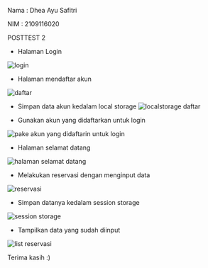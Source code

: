 Nama : Dhea Ayu Safitri

NIM : 2109116020

POSTTEST 2

- Halaman Login

![login](https://user-images.githubusercontent.com/120159860/227739504-9fa5cb23-e3ed-4987-91bb-2e781ecddcea.JPG)

- Halaman mendaftar akun

![daftar](https://user-images.githubusercontent.com/120159860/227739511-c07be946-1606-4047-838d-677da27d6fed.JPG)

- Simpan data akun kedalam local storage
![localstorage daftar](https://user-images.githubusercontent.com/120159860/227739529-22ea7d08-d266-4f49-8ec6-846ba07c6b2f.JPG)


- Gunakan akun yang didaftarkan untuk login

![pake akun yang didaftarin untuk login](https://user-images.githubusercontent.com/120159860/227739538-430b4351-cbc1-457a-b490-2d9a17dad07d.JPG)


- Halaman selamat datang

![halaman selamat datang](https://user-images.githubusercontent.com/120159860/227739551-547accd9-25a5-4fe8-a0b4-76422e34c6c1.JPG)

- Melakukan reservasi dengan menginput data

![reservasi](https://user-images.githubusercontent.com/120159860/227739559-ba674f61-e857-4c45-a0f1-93975287696f.JPG)

- Simpan datanya kedalam session storage 

![session storage](https://user-images.githubusercontent.com/120159860/227739578-6a07310b-c829-40f5-9f48-ce0c2bbee9a9.JPG)

- Tampilkan data yang sudah diinput

![list reservasi](https://user-images.githubusercontent.com/120159860/227739586-761885f1-0108-4540-98e3-8bf89e710eb9.JPG)


Terima kasih :)
